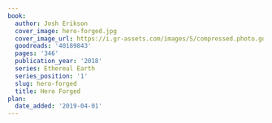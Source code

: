 ```yaml
---
book:
  author: Josh Erikson
  cover_image: hero-forged.jpg
  cover_image_url: https://i.gr-assets.com/images/S/compressed.photo.goodreads.com/books/1526944563l/40189843._SX98_.jpg
  goodreads: '40189843'
  pages: '346'
  publication_year: '2018'
  series: Ethereal Earth
  series_position: '1'
  slug: hero-forged
  title: Hero Forged
plan:
  date_added: '2019-04-01'
---
```

